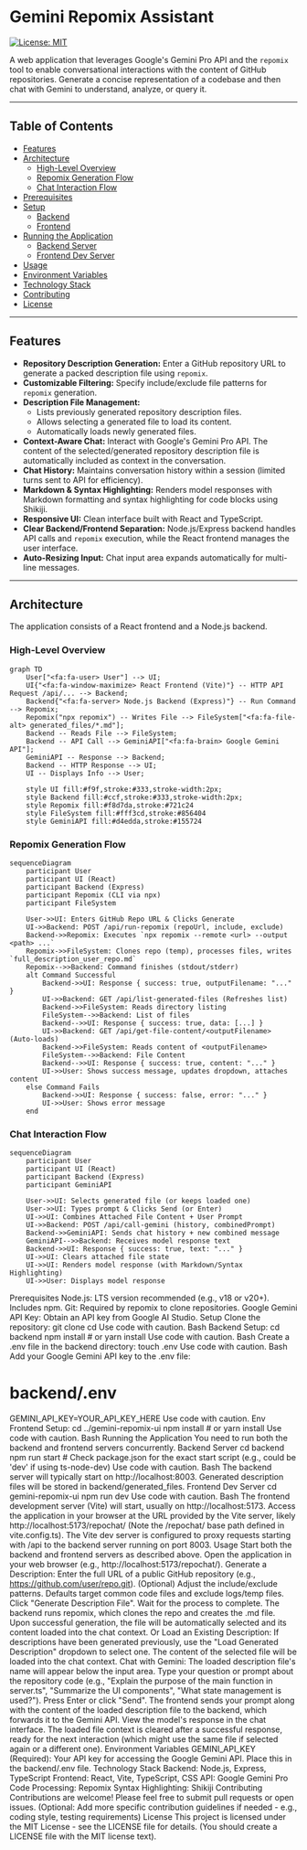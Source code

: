 # Gemini Repomix Assistant

[![License: MIT](https://img.shields.io/badge/License-MIT-yellow.svg)](https://opensource.org/licenses/MIT) <!-- Add other relevant badges: build status, coverage, etc. -->

A web application that leverages Google's Gemini Pro API and the `repomix` tool to enable conversational interactions with the content of GitHub repositories. Generate a concise representation of a codebase and then chat with Gemini to understand, analyze, or query it.

---

## Table of Contents

*   [Features](#features)
*   [Architecture](#architecture)
    *   [High-Level Overview](#high-level-overview)
    *   [Repomix Generation Flow](#repomix-generation-flow)
    *   [Chat Interaction Flow](#chat-interaction-flow)
*   [Prerequisites](#prerequisites)
*   [Setup](#setup)
    *   [Backend](#backend)
    *   [Frontend](#frontend)
*   [Running the Application](#running-the-application)
    *   [Backend Server](#backend-server)
    *   [Frontend Dev Server](#frontend-dev-server)
*   [Usage](#usage)
*   [Environment Variables](#environment-variables)
*   [Technology Stack](#technology-stack)
*   [Contributing](#contributing)
*   [License](#license)

---

## Features

*   **Repository Description Generation:** Enter a GitHub repository URL to generate a packed description file using `repomix`.
*   **Customizable Filtering:** Specify include/exclude file patterns for `repomix` generation.
*   **Description File Management:**
    *   Lists previously generated repository description files.
    *   Allows selecting a generated file to load its content.
    *   Automatically loads newly generated files.
*   **Context-Aware Chat:** Interact with Google's Gemini Pro API. The content of the selected/generated repository description file is automatically included as context in the conversation.
*   **Chat History:** Maintains conversation history within a session (limited turns sent to API for efficiency).
*   **Markdown & Syntax Highlighting:** Renders model responses with Markdown formatting and syntax highlighting for code blocks using Shikiji.
*   **Responsive UI:** Clean interface built with React and TypeScript.
*   **Clear Backend/Frontend Separation:** Node.js/Express backend handles API calls and `repomix` execution, while the React frontend manages the user interface.
*   **Auto-Resizing Input:** Chat input area expands automatically for multi-line messages.

---

## Architecture

The application consists of a React frontend and a Node.js backend.

### High-Level Overview

```mermaid
graph TD
    User["<fa:fa-user> User"] --> UI;
    UI{"<fa:fa-window-maximize> React Frontend (Vite)"} -- HTTP API Request /api/... --> Backend;
    Backend{"<fa:fa-server> Node.js Backend (Express)"} -- Run Command --> Repomix;
    Repomix("npx repomix") -- Writes File --> FileSystem["<fa:fa-file-alt> generated_files/*.md"];
    Backend -- Reads File --> FileSystem;
    Backend -- API Call --> GeminiAPI["<fa:fa-brain> Google Gemini API"];
    GeminiAPI -- Response --> Backend;
    Backend -- HTTP Response --> UI;
    UI -- Displays Info --> User;

    style UI fill:#f9f,stroke:#333,stroke-width:2px;
    style Backend fill:#ccf,stroke:#333,stroke-width:2px;
    style Repomix fill:#f8d7da,stroke:#721c24
    style FileSystem fill:#fff3cd,stroke:#856404
    style GeminiAPI fill:#d4edda,stroke:#155724
```
### Repomix Generation Flow
```mermaid
sequenceDiagram
    participant User
    participant UI (React)
    participant Backend (Express)
    participant Repomix (CLI via npx)
    participant FileSystem

    User->>UI: Enters GitHub Repo URL & Clicks Generate
    UI->>Backend: POST /api/run-repomix (repoUrl, include, exclude)
    Backend->>Repomix: Executes `npx repomix --remote <url> --output <path> ...`
    Repomix->>FileSystem: Clones repo (temp), processes files, writes `full_description_user_repo.md`
    Repomix-->>Backend: Command finishes (stdout/stderr)
    alt Command Successful
        Backend->>UI: Response { success: true, outputFilename: "..." }
        UI->>Backend: GET /api/list-generated-files (Refreshes list)
        Backend->>FileSystem: Reads directory listing
        FileSystem-->>Backend: List of files
        Backend-->>UI: Response { success: true, data: [...] }
        UI->>Backend: GET /api/get-file-content/<outputFilename> (Auto-loads)
        Backend->>FileSystem: Reads content of <outputFilename>
        FileSystem-->>Backend: File Content
        Backend-->>UI: Response { success: true, content: "..." }
        UI->>User: Shows success message, updates dropdown, attaches content
    else Command Fails
        Backend->>UI: Response { success: false, error: "..." }
        UI->>User: Shows error message
    end
```
### Chat Interaction Flow
```mermaid
sequenceDiagram
    participant User
    participant UI (React)
    participant Backend (Express)
    participant GeminiAPI

    User->>UI: Selects generated file (or keeps loaded one)
    User->>UI: Types prompt & Clicks Send (or Enter)
    UI->>UI: Combines Attached File Content + User Prompt
    UI->>Backend: POST /api/call-gemini (history, combinedPrompt)
    Backend->>GeminiAPI: Sends chat history + new combined message
    GeminiAPI-->>Backend: Receives model response text
    Backend->>UI: Response { success: true, text: "..." }
    UI->>UI: Clears attached file state
    UI->>UI: Renders model response (with Markdown/Syntax Highlighting)
    UI->>User: Displays model response
```
Prerequisites
Node.js: LTS version recommended (e.g., v18 or v20+). Includes npm.
Git: Required by repomix to clone repositories.
Google Gemini API Key: Obtain an API key from Google AI Studio.
Setup
Clone the repository:
git clone <your-repository-url>
cd <repository-directory>
Use code with caution.
Bash
Backend Setup:
cd backend
npm install # or yarn install
Use code with caution.
Bash
Create a .env file in the backend directory:
touch .env
Use code with caution.
Bash
Add your Google Gemini API key to the .env file:
# backend/.env
GEMINI_API_KEY=YOUR_API_KEY_HERE
Use code with caution.
Env
Frontend Setup:
cd ../gemini-repomix-ui
npm install # or yarn install
Use code with caution.
Bash
Running the Application
You need to run both the backend and frontend servers concurrently.
Backend Server
cd backend
npm run start # Check package.json for the exact start script (e.g., could be 'dev' if using ts-node-dev)
Use code with caution.
Bash
The backend server will typically start on http://localhost:8003. Generated description files will be stored in backend/generated_files.
Frontend Dev Server
cd gemini-repomix-ui
npm run dev
Use code with caution.
Bash
The frontend development server (Vite) will start, usually on http://localhost:5173.
Access the application in your browser at the URL provided by the Vite server, likely http://localhost:5173/repochat/ (Note the /repochat/ base path defined in vite.config.ts).
The Vite dev server is configured to proxy requests starting with /api to the backend server running on port 8003.
Usage
Start both the backend and frontend servers as described above.
Open the application in your web browser (e.g., http://localhost:5173/repochat/).
Generate a Description:
Enter the full URL of a public GitHub repository (e.g., https://github.com/user/repo.git).
(Optional) Adjust the include/exclude patterns. Defaults target common code files and exclude logs/temp files.
Click "Generate Description File".
Wait for the process to complete. The backend runs repomix, which clones the repo and creates the .md file.
Upon successful generation, the file will be automatically selected and its content loaded into the chat context.
Or Load an Existing Description:
If descriptions have been generated previously, use the "Load Generated Description" dropdown to select one.
The content of the selected file will be loaded into the chat context.
Chat with Gemini:
The loaded description file's name will appear below the input area.
Type your question or prompt about the repository code (e.g., "Explain the purpose of the main function in server.ts", "Summarize the UI components", "What state management is used?").
Press Enter or click "Send".
The frontend sends your prompt along with the content of the loaded description file to the backend, which forwards it to the Gemini API.
View the model's response in the chat interface. The loaded file context is cleared after a successful response, ready for the next interaction (which might use the same file if selected again or a different one).
Environment Variables
GEMINI_API_KEY (Required): Your API key for accessing the Google Gemini API. Place this in the backend/.env file.
Technology Stack
Backend: Node.js, Express, TypeScript
Frontend: React, Vite, TypeScript, CSS
API: Google Gemini Pro
Code Processing: Repomix
Syntax Highlighting: Shikiji
Contributing
Contributions are welcome! Please feel free to submit pull requests or open issues.
(Optional: Add more specific contribution guidelines if needed - e.g., coding style, testing requirements)
License
This project is licensed under the MIT License - see the LICENSE file for details. (You should create a LICENSE file with the MIT license text).
